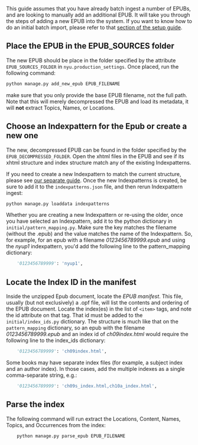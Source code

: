 This guide assumes that you have already batch ingest a number of EPUBs, and are looking to manually add an additional EPUB.  It will take you through the steps of adding a new EPUB into the system.  If you want to know how to do an initial batch import, please refer to that [section of the setup guide](setup#importing-data).

## Place the EPUB in the EPUB_SOURCES folder

The new EPUB should be place in the folder  specified by the attribute `EPUB_SOURCES_FOLDER` in `nyu.production_settings`. Once placed, run the following command:

```bash
python manage.py add_new_epub EPUB_FILENAME
```

make sure that you only provide the base EPUB filename, not the full path.  Note that this will merely decompressed the EPUB and load its metadata, it will __not__ extract Topics, Names, or Locations.

## Choose an Indexpattern for the Epub or create a new one

The new, decompressed EPUB can be found in the folder specified by the `EPUB_DECOMPRESSED_FOLDER`.  Open the xhtml files in the EPUB and see if its xhtml structure and index structure match any of the existing Indexpatterns.  

If you need to create a new Indexpattern to match the current structure, please see [our separate guide](indexpatterns).  Once the new Indexpatterns is created, be sure to add it to the `indexpatterns.json` file, and then rerun Indexpattern ingest:

```bash
python manage.py loaddata indexpatterns
```

Whether you are creating a new Indexpattern or re-using the older, once you have selected an Indexpattern, add it to the python dictionary in `initial/pattern_mapping.py`. Make sure the key matches the filename (without the .epub) and the value matches the name of the Indexpattern.  So, for example, for an epub with a filename _0123456789999.epub_ and using the _nyup1_ indexpattern, you'd add the following line to the pattern_mapping dictionary:

```python
    '0123456789999': 'nyup1',
```

## Locate the Index ID in the manifest

Inside the unzipped Epub document, locate the _EPUB manifest_. This file, usually (but not exclusively) a .opf file, will list the contents and ordering of the EPUB document. Locate the index(es) in the list of `<item>` tags, and note the id attribute on that tag. That id must be added to the `initial/index_ids.py` dictionary. The structure is much like that on the `pattern_mapping` dictionary, so an epub with the filename _0123456789999.epub_ and an index id of _ch09index.html_ would require the following line to the index_ids dictionary:

```python
    '0123456789999': 'ch09index.html',
```

Some books may have separate index files (for example, a subject index and an author index). In those cases, add the multiple indexes as a single comma-separate string, e.g.:

```python
    '0123456789999': 'ch09s_index.html,ch10a_index.html',
```

## Parse the index

The following command will run extract the Locations, Content, Names, Topics, and Occurrences from the index:

```bash
    python manage.py parse_epub EPUB_FILENAME
```
